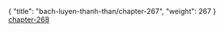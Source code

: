 { "title": "bach-luyen-thanh-than/chapter-267", "weight": 267 }
<br/><a class="nextchap" href="/bach-luyen-thanh-than/chapter-268">chapter-268</a>
